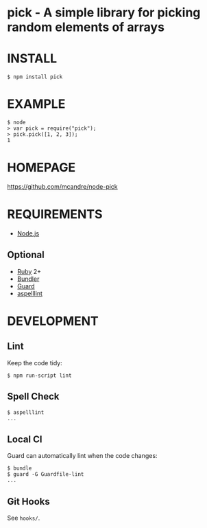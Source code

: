 # pick - A simple library for picking random elements of arrays

# INSTALL

    $ npm install pick

# EXAMPLE

    $ node
    > var pick = require("pick");
    > pick.pick([1, 2, 3]);
    1

# HOMEPAGE

https://github.com/mcandre/node-pick

# REQUIREMENTS

* [Node.js](http://nodejs.org/)

## Optional

* [Ruby](https://www.ruby-lang.org/) 2+
* [Bundler](http://bundler.io/)
* [Guard](http://guardgem.org/)
* [aspelllint](https://github.com/mcandre/aspelllint)

# DEVELOPMENT

## Lint

Keep the code tidy:

    $ npm run-script lint

## Spell Check

    $ aspelllint
    ...

## Local CI

Guard can automatically lint when the code changes:

    $ bundle
    $ guard -G Guardfile-lint
    ...

## Git Hooks

See `hooks/`.
